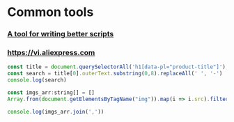 # Common tools

### [A tool for writing better scripts](https://github.com/google/zx)

### https://vi.aliexpress.com
```javascript
const title = document.querySelectorAll('h1[data-pl="product-title"]');
const search = title[0].outerText.substring(0,8).replaceAll(' ', '-')
console.log(search)

const imgs_arr:string[] = []
Array.from(document.getElementsByTagName("img")).map(i => i.src).filter(i => i.includes("https://") && i.includes(search)).forEach(item => imgs_arr.push(item))

console.log(imgs_arr.join(','))
```
